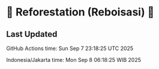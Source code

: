 
# 🌳 Reforestation (Reboisasi) 🌲

## Last Updated

GitHub Actions time: Sun Sep  7 23:18:25 UTC 2025

Indonesia/Jakarta time: Mon Sep  8 06:18:25 WIB 2025
